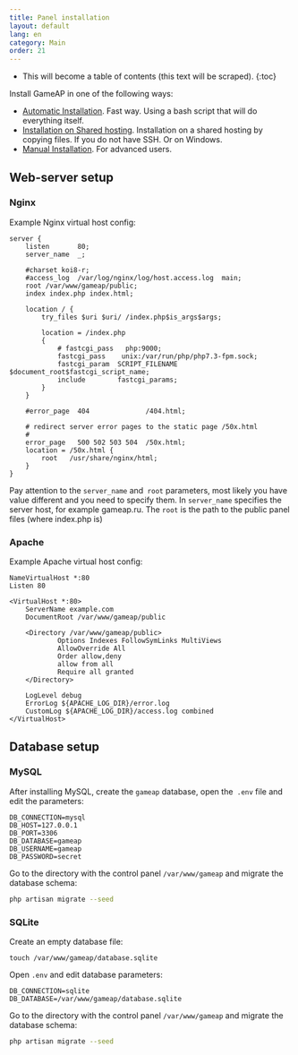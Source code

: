 ```yaml
---
title: Panel installation
layout: default
lang: en
category: Main
order: 21
---
```


* This will become a table of contents (this text will be scraped).
{:toc}

Install GameAP in one of the following ways:

* [Automatic Installation](/en/auto_install.html). Fast way. Using a bash script that will do everything itself.
* [Installation on Shared hosting](/en/shared_install.html). Installation on a shared hosting by copying files. If you do not have SSH. Or on Windows.
* [Manual Installation](/en/manual_install.html). For advanced users.


## Web-server setup

### Nginx

Example Nginx virtual host config:

```
server {
    listen       80;
    server_name  _;

    #charset koi8-r;
    #access_log  /var/log/nginx/log/host.access.log  main;
    root /var/www/gameap/public;
    index index.php index.html;

    location / {
        try_files $uri $uri/ /index.php$is_args$args;

        location = /index.php
        {
            # fastcgi_pass   php:9000;
            fastcgi_pass    unix:/var/run/php/php7.3-fpm.sock;
            fastcgi_param  SCRIPT_FILENAME $document_root$fastcgi_script_name;
            include        fastcgi_params;
        }
    }

    #error_page  404              /404.html;

    # redirect server error pages to the static page /50x.html
    #
    error_page   500 502 503 504  /50x.html;
    location = /50x.html {
        root   /usr/share/nginx/html;
    }
}
```
Pay attention to the `server_name` and` root` parameters, most likely you have value different and you need to specify them.
In `server_name` specifies the server host, for example gameap.ru.
The `root` is the path to the public panel files (where index.php is)


### Apache

Example Apache virtual host config:

```
NameVirtualHost *:80
Listen 80
 
<VirtualHost *:80>
    ServerName example.com
    DocumentRoot /var/www/gameap/public
     
    <Directory /var/www/gameap/public>
            Options Indexes FollowSymLinks MultiViews
            AllowOverride All
            Order allow,deny
            allow from all
            Require all granted
    </Directory>
     
    LogLevel debug
    ErrorLog ${APACHE_LOG_DIR}/error.log
    CustomLog ${APACHE_LOG_DIR}/access.log combined
</VirtualHost>
```

## Database setup

### MySQL

After installing MySQL, create the `gameap` database, open the` .env` file and edit the parameters:
```
DB_CONNECTION=mysql
DB_HOST=127.0.0.1
DB_PORT=3306
DB_DATABASE=gameap
DB_USERNAME=gameap
DB_PASSWORD=secret
```

Go to the directory with the control panel `/var/www/gameap` and migrate the database schema:
```bash
php artisan migrate --seed
```

### SQLite

Create an empty database file:
```
touch /var/www/gameap/database.sqlite
```

Open `.env` and edit database parameters:
```
DB_CONNECTION=sqlite
DB_DATABASE=/var/www/gameap/database.sqlite
```

Go to the directory with the control panel `/var/www/gameap` and migrate the database schema:
```bash
php artisan migrate --seed
```
